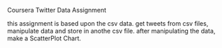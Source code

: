 Coursera Twitter Data Assignment

this assignment is based upon the csv data.
get tweets from csv files, manipulate data and store in anothe csv file.
after manipulating the data, make a ScatterPlot Chart.